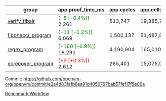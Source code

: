 | group | app.proof_time_ms | app.cycles | app.cells_used | leaf.proof_time_ms | leaf.cycles | leaf.cells_used |
| -- | -- | -- | -- | -- | -- | -- |
| [verify_fibair](https://github.com/openvm-org/openvm/blob/benchmark-results/benchmarks-pr/1263/verify_fibair-e2a4d83fafb8ea91d4050797bab57fef17f5e06a.md) |<span style='color: green'>(-8 [-0.4%])</span> 2,261 |  513,747 |  19,385,753 |- | - | - |
| [fibonacci_program](https://github.com/openvm-org/openvm/blob/benchmark-results/benchmarks-pr/1263/fibonacci-e2a4d83fafb8ea91d4050797bab57fef17f5e06a.md) |<span style='color: green'>(-11 [-0.2%])</span> 6,069 |  1,500,137 |  51,487,838 |- | - | - |
| [regex_program](https://github.com/openvm-org/openvm/blob/benchmark-results/benchmarks-pr/1263/regex-e2a4d83fafb8ea91d4050797bab57fef17f5e06a.md) |<span style='color: green'>(-160 [-0.9%])</span> 18,291 |  4,190,904 |  165,010,909 |- | - | - |
| [ecrecover_program](https://github.com/openvm-org/openvm/blob/benchmark-results/benchmarks-pr/1263/ecrecover-e2a4d83fafb8ea91d4050797bab57fef17f5e06a.md) |<span style='color: red'>(+9 [+0.3%])</span> 2,612 |  285,401 |  15,075,033 |- | - | - |


Commit: https://github.com/openvm-org/openvm/commit/e2a4d83fafb8ea91d4050797bab57fef17f5e06a

[Benchmark Workflow](https://github.com/openvm-org/openvm/actions/runs/12934200493)
